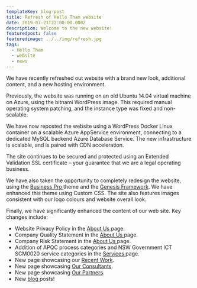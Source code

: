```yaml
---
templateKey: blog-post
title: Refresh of Hello Tham website
date: 2019-07-21T22:00:00.000Z
description: Welcome to the new website!
featuredpost: false
featuredimage: ../../img/refresh.jpg
tags:
  - Hello Tham
  - website
  - news
---
```

We have recently refreshed out website with a brand new look, additional content, and a new hosting environment.

Previously, the website was running on an old Ubuntu 14.04 virtual machine on Azure, using the bitnami WordPress image. This required manual operating system patching, and the instance type was fixed and non-scalable.

We have now reposted the website using a WordPress Docker Linux container on a scalable Azure AppService environment, connecting to a dedicated MySQL backend Azure Database Service. The new infrastructure is scalable, and is paired with CDN acceleration.

The site continues to be secured and protected using an Extended Validation SSL certificate – your guarantee that we are a legal operating business.

We have also taken the opportunity to completely redesign the website, using the [Business Pro ](https://seothemes.com/themes/business-pro/)theme and the [Genesis Framework](https://www.studiopress.com/). We have enhanced this theme using Custom CSS. The site also features images consistent with our logo colours and website overall look.

Finally, we have significantly enhanced the content of our web site. Key changes include:

* Website Privacy Policy in the [About Us ](http://localhost/about-us/)page.
* Company Quality Statement in the [About Us ](http://localhost/about-us/)page.
* Company Risk Statement in the [About Us ](http://localhost/about-us/)page.
* Addition of APQC process categories and NSW Government ICT SCM0020 service categories in the [Services ](http://localhost/services/)page.
* New page showcasing our [Recent Work](http://localhost/recent-work/).
* New page showcasing [Our Consultants](http://localhost/our-consultants/).
* New page showcasing [Our Partners](http://localhost/our-partners/).
* New [blog ](http://localhost/blog/)posts!